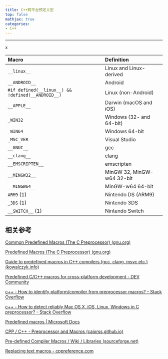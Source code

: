 ```yaml
---
title: C++跨平台预定义宏
top: false
mathjax: true
categories:
- C++
---
```


-----



x





| Macro                                             | Definition                 |
| :------------------------------------------------ | :------------------------- |
| `__linux__`                                       | Linux and Linux-derived    |
| `__ANDROID__`                                     | Android                    |
| `#if defined(__linux__) && !defined(__ANDROID__)` | Linux (non-Android)        |
| `__APPLE__`                                       | Darwin (macOS and iOS)     |
| `_WIN32`                                          | Windows (32- and 64-bit)   |
| `_WIN64`                                          | Windows 64-bit             |
| `_MSC_VER`                                        | Visual Studio              |
| `__GNUC__`                                        | gcc                        |
| `__clang__`                                       | clang                      |
| `__EMSCRIPTEN__`                                  | emscripten                 |
| `__MINGW32__`                                     | MinGW 32, MinGW-w64 32-bit |
| `__MINGW64__`                                     | MinGW-w64 64-bit           |
| `ARM9` (1)                                        | Nintendo DS (ARM9)         |
| `_3DS` (1)                                        | Nintendo 3DS               |
| `__SWITCH__` (1)                                  | Nintendo Switch            |







## 相关参考

[Common Predefined Macros (The C Preprocessor) (gnu.org)](https://gcc.gnu.org/onlinedocs/cpp/Common-Predefined-Macros.html)

[Predefined Macros (The C Preprocessor) (gnu.org)](https://gcc.gnu.org/onlinedocs/cpp/Predefined-Macros.html)

[Guide to predefined macros in C++ compilers (gcc, clang, msvc etc.) (kowalczyk.info)](https://blog.kowalczyk.info/article/j/guide-to-predefined-macros-in-c-compilers-gcc-clang-msvc-etc..html)

[Predefined C/C++ macros for cross-platform development - DEV Community](https://dev.to/tenry/predefined-c-c-macros-43id)



[c++ - How to identify platform/compiler from preprocessor macros? - Stack Overflow](https://stackoverflow.com/questions/4605842/how-to-identify-platform-compiler-from-preprocessor-macros)

[c++ - How to detect reliably Mac OS X, iOS, Linux, Windows in C preprocessor? - Stack Overflow](https://stackoverflow.com/questions/5919996/how-to-detect-reliably-mac-os-x-ios-linux-windows-in-c-preprocessor)

[Predefined macros | Microsoft Docs](https://docs.microsoft.com/en-us/cpp/preprocessor/predefined-macros?view=msvc-160)

[CPP / C++ - Preprocessor and Macros (caiorss.github.io)](https://caiorss.github.io/C-Cpp-Notes/Preprocessor_and_Macros.html)

[Pre-defined Compiler Macros / Wiki / Libraries (sourceforge.net)](https://sourceforge.net/p/predef/wiki/Libraries/)



[Replacing text macros - cppreference.com](https://en.cppreference.com/w/cpp/preprocessor/replace)